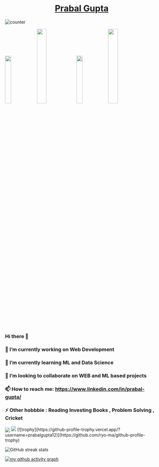 <h1 align="center"><a href="https://prabalgupta12.github.io/">Prabal Gupta</a></h1>

![counter](https://en7k4niarxtrtbv.m.pipedream.net)
<p>
  <a href="https://twitter.com/PrabalGupta__" target="_blank"><img src="https://img.shields.io/badge/-@PrabalGupta__-1ca0f1?style=ft&labelColor=1ca0f1&logo=twitter&logoColor=white&link=https://twitter.com/PrabalGupta__" width="20%"/></a>
  <a href="https://medium.com/@prabalgupta/" target="_blank"><img src="https://img.shields.io/badge/-@prabalgupta-000000?style=flat&labelColor=black&logo=Medium&link=https://medium.com/@prabalgupta/" width="25%"/></a>
  <a href="https://www.linkedin.com/in/prabal-gupta/" target="_blank"><img src =https://img.shields.io/badge/-prabalgupta-0077B5?style=flat&logo=linkedin&logoColor=white&link=https://www.linkedin.com/in/prabal-gupta/" width="20%"/></a>
  <a href="mailto:prabalgupta4343@gmail.com" target="_blank"><img src="https://img.shields.io/badge/-prabalgupta4343@gmail.com-c14438?style=flat&logo=Gmail&logoColor=white&link=mailto:prabalgupta43436@gmail.com" width="25%"/></a>
</p>

### Hi there 👋
### 🔭 I’m currently working on Web Development
### 🌱 I’m currently learning ML and Data Science
### 👯 I’m looking to collaborate on WEB and ML based projects
### 📫 How to reach me: https://www.linkedin.com/in/prabal-gupta/
### ⚡ Other hobbbie : Reading Investing Books , Problem Solving , Cricket 

  <img align = "center"  src = "https://github-readme-stats.vercel.app/api?username=prabalgupta12&count_private=true&show_icons=true&theme=tokyonight" >
<img src = "https://github-readme-stats.vercel.app/api/top-langs/?username=prabalgupta12">
[![trophy](https://github-profile-trophy.vercel.app/?username=prabalgupta12)](https://github.com/ryo-ma/github-profile-trophy)
    
![GitHub streak stats](https://github-readme-streak-stats.herokuapp.com/?user=prabalgupta12)
    
[![my github activity graph](https://activity-graph.herokuapp.com/graph?username=prabalgupta12&theme=redical)](https://github.com/prabalgupta12/github-readme-activity-graph)

